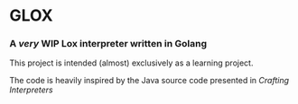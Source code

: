 # GLOX

### A _very_ **WIP** Lox interpreter written in Golang

This project is intended (almost) exclusively as a learning project.

The code is heavily inspired by the Java source code presented in _Crafting Interpreters_
